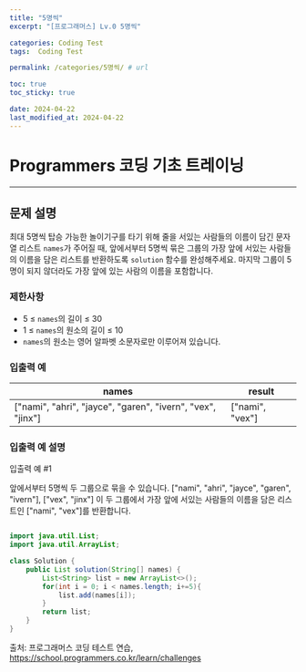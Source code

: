 ```yaml
---
title: "5명씩"
excerpt: "[프로그래머스] Lv.0 5명씩"

categories: Coding Test
tags:  Coding Test

permalink: /categories/5명씩/ # url

toc: true
toc_sticky: true

date: 2024-04-22
last_modified_at: 2024-04-22
---
```


# Programmers 코딩 기초 트레이닝

---

## 문제 설명

최대 5명씩 탑승 가능한 놀이기구를 타기 위해 줄을 서있는 사람들의 이름이 담긴 문자열 리스트 `names`가 주어질 때, 앞에서부터 5명씩 묶은 그룹의 가장 앞에 서있는 사람들의 이름을 담은 리스트를 반환하도록 `solution` 함수를 완성해주세요. 마지막 그룹이 5명이 되지 않더라도 가장 앞에 있는 사람의 이름을 포함합니다.

### 제한사항

- 5 ≤ `names`의 길이 ≤ 30
- 1 ≤ `names`의 원소의 길이 ≤ 10
- `names`의 원소는 영어 알파벳 소문자로만 이루어져 있습니다.

### 입출력 예

| names                                            | result       |
|--------------------------------------------------|--------------|
| ["nami", "ahri", "jayce", "garen", "ivern", "vex", "jinx"] | ["nami", "vex"] |

### 입출력 예 설명

입출력 예 #1

앞에서부터 5명씩 두 그룹으로 묶을 수 있습니다. ["nami", "ahri", "jayce", "garen", "ivern"], ["vex", "jinx"] 이 두 그룹에서 가장 앞에 서있는 사람들의 이름을 담은 리스트인 ["nami", "vex"]를 반환합니다.

```java

import java.util.List;
import java.util.ArrayList;

class Solution {
    public List solution(String[] names) {
        List<String> list = new ArrayList<>();
        for(int i = 0; i < names.length; i+=5){
            list.add(names[i]);
        }  
        return list;
    }
}

``````

출처: 프로그래머스 코딩 테스트 연습, https://school.programmers.co.kr/learn/challenges
